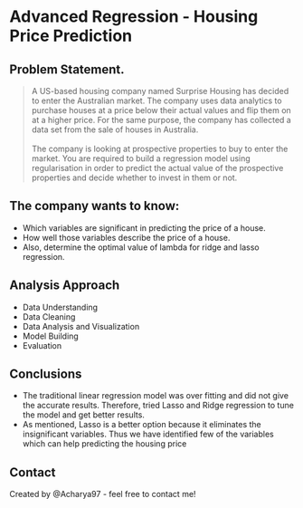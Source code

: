 # Advanced Regression - Housing Price Prediction 
## Problem Statement. 
> A US-based housing company named Surprise Housing has decided to enter the Australian market. The company uses data analytics to purchase houses at a price below their actual values and flip them on at a higher price. For the same purpose, the company has collected a data set from the sale of houses in Australia.<br><br> The company is looking at prospective properties to buy to enter the market. You are required to build a regression model using regularisation in order to predict the actual value of the prospective properties and decide whether to invest in them or not.


## The company wants to know:
* Which variables are significant in predicting the price of a house.
* How well those variables describe the price of a house.
* Also, determine the optimal value of lambda for ridge and lasso regression.

<!-- You can include any other section that is pertinent to your problem -->

## Analysis Approach
- Data Understanding
- Data Cleaning
- Data Analysis and Visualization
- Model Building
- Evaluation


<!-- You don't have to answer all the questions - just the ones relevant to your project. -->

## Conclusions
- The traditional linear regression model was over fitting and did not give the accurate results. Therefore, tried Lasso and Ridge regression to tune the model and get better results.
- As mentioned, Lasso is a better option because it eliminates the insignificant variables. Thus we have identified few of the variables which can help predicting the housing price

<!-- You don't have to answer all the questions - just the ones relevant to your project. -->


## Contact
Created by @Acharya97 - feel free to contact me!


<!-- Optional -->
<!-- ## License -->
<!-- This project is open source and available under the [... License](). -->

<!-- You don't have to include all sections - just the one's relevant to your project -->
